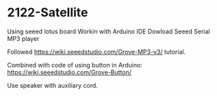 # 2122-Satellite
Using seeed lotus board
Workin with Arduino IDE
Dowload Seeed Serial MP3 player

Followed https://wiki.seeedstudio.com/Grove-MP3-v3/ tutorial.

Combined with code of using button in Arduino: https://wiki.seeedstudio.com/Grove-Button/


Use speaker with auxiliary cord.